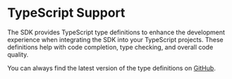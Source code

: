 # TypeScript Support

The SDK provides TypeScript type definitions to enhance the development experience when integrating the SDK into your TypeScript projects. These definitions help with code completion, type checking, and overall code quality.

You can always find the latest version of the type definitions on [GitHub](https://github.com/TeachMeInc/SWAG-SDK/blob/main/platforms/html5/types/swag-api.d.ts).
